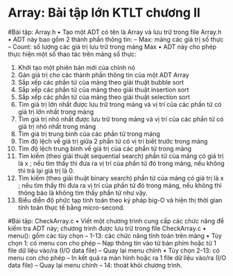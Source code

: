 # Array: Bài tập lớn KTLT chương II

#Bài tập: Array.h
• Tạo một ADT có tên là Array và lưu trữ trong file Array.h
• ADT này bao gồm 2 thành phần thông tin:
– Max: mảng các giá trị số thực
– Count: số lượng các giá trị lưu trữ trong mảng Max
• ADT này cho phép thực hiện một số thao tác trên mảng số
thực:
1. Khởi tạo một phiên bản mới của chính nó
2. Gán giá trị cho các thành phần thông tin của một ADT Array
3. Sắp xếp các phần tử của mảng theo giải thuật bubble sort
4. Sắp xếp các phần tử của mảng theo giải thuật insertion sort
5. Sắp xếp các phần tử của mảng theo giải thuật selection sort
6. Tìm giá trị lớn nhất được lưu trữ trong mảng và vị trí của các phần tử có giá trị lớn nhất trong mảng
7. Tìm giá trị nhỏ nhất được lưu trữ trong mảng và vị trí của các phần tử có giá trị nhỏ nhất trong mảng
8. Tìm giá trị trung bình của các phần tử trong mảng
9. Tìm độ lệch về giá trị giữa 2 phần tử có vị trí biết trước trong mảng
10. Tìm độ lệch trung bình về giá trị của các phần tử trong mảng
11. Tìm kiếm (theo giải thuật sequential search) phần tử của mảng có giá trị là x ; nếu tìm thấy thì đưa ra vị trí của phần tử đó trong mảng, nếu không thì trả lại giá trị là 0.
12. Tìm kiếm (theo giải thuật binary search) phần tử của mảng có giá trị là x ; nếu tìm thấy thì đưa ra vị trí của phần tử đó trong mảng, nếu không thì thông báo là không tìm thấy phần tử như vậy.
13. Biểu diễn độ phức tạp tính toán theo ký pháp big-O và hiện thị thời gian tính toán thực tế bằng micro-second. 

#Bài tập: CheckArray.c
• Viết một chương trình cung cấp các chức năng để
kiểm tra ADT này; chương trình được lưu trữ trong file
CheckArray.c
• menu(): gồm các tùy chọn
– 1-13: các chức năng tính toán trên mảng
• Tùy chọn 1: có menu con cho phép
– Nạp thông tin vào từ bàn phím hoặc từ 1 file dữ liệu vào/ra (I/O
data file)
– Quay lại menu chính
• Tùy chọn 2-13: có menu con cho phép
– In kết quả ra màn hình hoặc ra 1 file dữ liệu vào/ra (I/O data file)
– Quay lại menu chính
– 14: thoát khỏi chương trình. 
